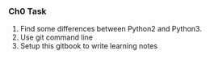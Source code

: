 ### Ch0 Task

1. Find some differences between Python2 and Python3.
2. Use git command line
3. Setup this gitbook to write learning notes